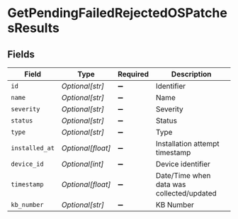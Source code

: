 # GetPendingFailedRejectedOSPatchesResults


## Fields

| Field                                     | Type                                      | Required                                  | Description                               |
| ----------------------------------------- | ----------------------------------------- | ----------------------------------------- | ----------------------------------------- |
| `id`                                      | *Optional[str]*                           | :heavy_minus_sign:                        | Identifier                                |
| `name`                                    | *Optional[str]*                           | :heavy_minus_sign:                        | Name                                      |
| `severity`                                | *Optional[str]*                           | :heavy_minus_sign:                        | Severity                                  |
| `status`                                  | *Optional[str]*                           | :heavy_minus_sign:                        | Status                                    |
| `type`                                    | *Optional[str]*                           | :heavy_minus_sign:                        | Type                                      |
| `installed_at`                            | *Optional[float]*                         | :heavy_minus_sign:                        | Installation attempt timestamp            |
| `device_id`                               | *Optional[int]*                           | :heavy_minus_sign:                        | Device identifier                         |
| `timestamp`                               | *Optional[float]*                         | :heavy_minus_sign:                        | Date/Time when data was collected/updated |
| `kb_number`                               | *Optional[str]*                           | :heavy_minus_sign:                        | KB Number                                 |